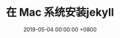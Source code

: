 ---
layout: post
title:  在 Mac 系统安装jekyll
date:   2019-05-04 00:00:00 +0800
categories: Jekyll的安装
tag: Jekyll
---
